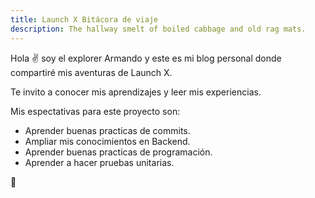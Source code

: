 ```yaml
---
title: Launch X Bitácora de viaje
description: The hallway smelt of boiled cabbage and old rag mats.
---
```


Hola ✌️  soy el explorer Armando  y este es mi blog personal donde compartiré mis aventuras de Launch X.

Te invito a conocer mis aprendizajes y leer mis experiencias.

Mis espectativas  para este proyecto son:

- Aprender buenas practicas de commits.
- Ampliar mis conocimientos en Backend.
- Aprender buenas practicas de programación. 
- Aprender a hacer pruebas unitarias.
 
🚀
